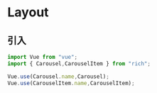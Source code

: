 # Layout

## 引入

```js
import Vue from "vue";
import { Carousel,CarouselItem } from "rich";

Vue.use(Carousel.name,Carousel);
Vue.use(CarouselItem.name,CarouselItem);
```
